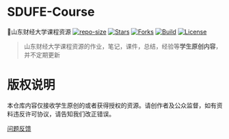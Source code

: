 # SDUFE-Course
👊山东财经大学课程资源
[![repo-size](https://img.shields.io/github/repo-size/SDUFE-Resource/SDUFE-Course.svg)](https://img.shields.io/github/repo-size/SDUFE-Resource/SDUFE-Course.svg)
[![Stars](https://img.shields.io/github/stars/SDUFE-Resource/SDUFE-Course.svg?label=Stars&style=social)](https://github.com/SDUFE-Resource/SDUFE-Course/stargazers)
[![Forks](https://img.shields.io/github/forks/SDUFE-Resource/SDUFE-Course.svg?label=Forks&style=social)](https://github.com/SDUFE-Resource/SDUFE-Course/network/members)
[![Build](https://travis-ci.org/SDUFE-Resource/SDUFE-Course.svg?branch=master)](https://travis-ci.org/SDUFE-Resource/SDUFE-Course?branch=master)
[![License](https://img.shields.io/aur/license/yaourt.svg)](https://img.shields.io/aur/license/yaourt.svg)

> 山东财经大学课程资源的作业，笔记，课件，总结，经验等**学生原创内容**，并不定期更新

# 版权说明
本仓库内容仅接收学生原创的或者获得授权的资源。请创作者及公众监督，如有资料违反许可协议，请告知我们改正错误。

[问题反馈](https://github.com/SDUFE-Resource/SDUFE-Course/issues/new)
